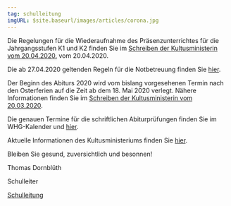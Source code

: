 ```yaml
---
tag: schulleitung
imgURL: $site.baseurl/images/articles/corona.jpg
---
```

Die Regelungen für die Wiederaufnahme des Präsenzunterrichtes für die Jahrgangsstufen K1 und K2 finden Sie im <a href="">Schreiben der Kultusministerin vom 20.04.2020.</a> vom 20.04.2020.

Die ab 27.04.2020 geltenden Regeln für die Notbetreuung finden Sie <a href="">hier</a>.

Der Beginn des Abiturs 2020 wird vom bislang vorgesehenen Termin nach den Osterferien auf die Zeit ab dem 18. Mai 2020 verlegt. Nähere Informationen finden Sie im <a href="">Schreiben der Kultusministerin vom 20.03.2020</a>.

Die genauen Termine für die schriftlichen Abiturprüfungen finden Sie im WHG-Kalender und <a href="">hier</a>.

Aktuelle Informationen des Kultusministeriums finden Sie <a href="">hier</a>.

Bleiben Sie gesund, zuversichtlich und besonnen!

Thomas Dornblüth

Schulleiter

<a href="">Schulleitung</a>
